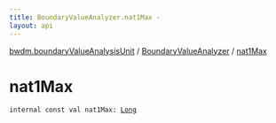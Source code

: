 ```yaml
---
title: BoundaryValueAnalyzer.nat1Max - 
layout: api
---
```


<div class='api-docs-breadcrumbs'><a href="../index.html">bwdm.boundaryValueAnalysisUnit</a> / <a href="index.html">BoundaryValueAnalyzer</a> / <a href="./nat1-max.html">nat1Max</a></div>

# nat1Max

<div class="signature"><code><span class="keyword">internal</span> <span class="keyword">const</span> <span class="keyword">val </span><span class="identifier">nat1Max</span><span class="symbol">: </span><a href="https://kotlinlang.org/api/latest/jvm/stdlib/kotlin/-long/index.html"><span class="identifier">Long</span></a></code></div>
